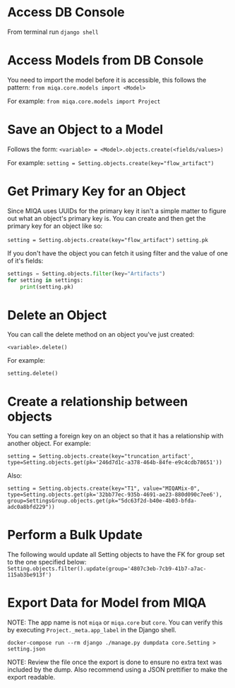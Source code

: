 # Access DB Console
From terminal run `django shell`

# Access Models from DB Console
You need to import the model before it is accessible, this follows the pattern:
`from miqa.core.models import <Model>`

For example:
`from miqa.core.models import Project`

# Save an Object to a Model
Follows the form:
`<variable> = <Model>.objects.create(<fields/values>)`

For example:
`setting = Setting.objects.create(key="flow_artifact")`

# Get Primary Key for an Object
Since MIQA uses UUIDs for the primary key it isn't a simple matter to figure out what an object's primary key is. You can create and then get the primary key for an object like so:

`setting = Setting.objects.create(key="flow_artifact")`
`setting.pk`

If you don't have the object you can fetch it using filter and the value of one of it's fields:
```python
settings = Setting.objects.filter(key="Artifacts")
for setting in settings:
    print(setting.pk)
```

# Delete an Object
You can call the delete method on an object you've just created:

`<variable>.delete()`

For example:

`setting.delete()`

# Create a relationship between objects
You can setting a foreign key on an object so that it has a relationship with another object. For example:

`setting = Setting.objects.create(key="truncation_artifact', type=Setting.objects.get(pk='246d7d1c-a378-464b-84fe-e9c4cdb78651'))`

Also:

`setting = Setting.objects.create(key="T1", value="MIQAMix-0", type=Setting.objects.get(pk='32bb77ec-935b-4691-ae23-880d090c7ee6'), group=SettingsGroup.objects.get(pk="5dc63f2d-b40e-4b03-bfda-adc0a8bfd229"))`

# Perform a Bulk Update
The following would update all Setting objects to have the FK for group set to the one specified below:
`Setting.objects.filter().update(group='4807c3eb-7cb9-41b7-a7ac-115ab3be913f')`

# Export Data for Model from MIQA
NOTE: The app name is not `miqa` or `miqa.core` but `core`. You can verify this by executing `Project._meta.app_label` in the Django shell.

`docker-compose run --rm django ./manage.py dumpdata core.Setting > setting.json`

NOTE: Review the file once the export is done to ensure no extra text was included by the dump. Also recommend using a JSON prettifier to make the export readable.